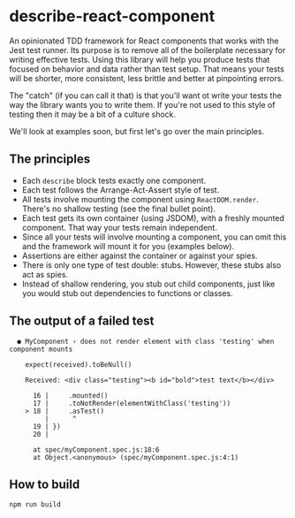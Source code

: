 # describe-react-component

An opinionated TDD framework for React components that works with the Jest test runner. Its purpose is to remove all of the boilerplate necessary for writing effective tests. Using this library will help you produce tests that focused on behavior and data rather than test setup. That means your tests will be shorter, more consistent, less brittle and better at pinpointing errors.

The "catch" (if you can call it that) is that you'll want ot write your tests the way the library wants you to write them. If you're not used to this style of testing then it may be a bit of a culture shock.

We'll look at examples soon, but first let's go over the main principles.

## The principles

 * Each `describe` block tests exactly one component.
 * Each test follows the Arrange-Act-Assert style of test.
 * All tests involve mounting the component using `ReactDOM.render`. There's no shallow testing (see the final bullet point).
 * Each test gets its own container (using JSDOM), with a freshly mounted component. That way your tests remain independent.
 * Since all your tests will involve mounting a component, you can omit this and the framework will mount it for you (examples below).
 * Assertions are either against the container or against your spies.
 * There is only one type of test double: stubs. However, these stubs also act as spies.
 * Instead of shallow rendering, you stub out child components, just like you would stub out dependencies to functions or classes.


## The output of a failed test


```
  ● MyComponent › does not render element with class 'testing' when component mounts

    expect(received).toBeNull()

    Received: <div class="testing"><b id="bold">test text</b></div>

      16 |     .mounted()
      17 |     .toNotRender(elementWithClass('testing'))
    > 18 |     .asTest()
         |      ^
      19 | })
      20 |

      at spec/myComponent.spec.js:18:6
      at Object.<anonymous> (spec/myComponent.spec.js:4:1)
```

## How to build

    npm run build


